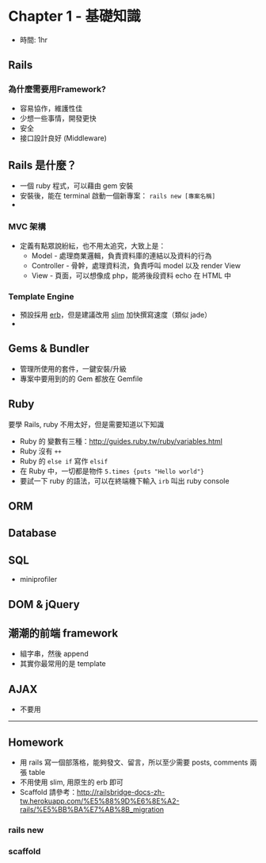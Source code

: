 # Chapter 1 - 基礎知識
* 時間: 1hr

## Rails
### 為什麼需要用Framework?
* 容易協作，維護性佳
* 少想一些事情，開發更快
* 安全
* 接口設計良好 (Middleware)

## Rails 是什麼？
* 一個 ruby 程式，可以藉由 gem 安裝
* 安裝後，能在 terminal 啟動一個新專案： `rails new [專案名稱]`
* 

### MVC 架構
* 定義有點眾說紛紜，也不用太追究，大致上是：
  * Model - 處理商業邏輯，負責資料庫的連結以及資料的行為
  * Controller - 骨幹，處理資料流，負責呼叫 model 以及 render View
  * View - 頁面，可以想像成 php，能將後段資料 echo 在 HTML 中
  
### Template Engine
* 預設採用 [erb](https://ihower.tw/rails4/actionview.html)，但是建議改用 [slim](http://slim-lang.com/) 加快撰寫速度（類似 jade）
* 

## Gems & Bundler
* 管理所使用的套件，一鍵安裝/升級
* 專案中要用到的的 Gem 都放在 Gemfile

## Ruby
要學 Rails, ruby 不用太好，但是需要知道以下知識
* Ruby 的 變數有三種：http://guides.ruby.tw/ruby/variables.html
* Ruby 沒有 `++`
* Ruby 的 `else if` 寫作 `elsif`
* 在 Ruby 中，一切都是物件 `5.times {puts "Hello world"}`
* 要試一下 ruby 的語法，可以在終端機下輸入 `irb` 叫出 ruby console

## ORM

## Database

## SQL
- miniprofiler

## DOM & jQuery


## 潮潮的前端 framework
- 組字串，然後 append
- 其實你最常用的是 template 

## AJAX
- 不要用

----

## Homework
* 用 rails 寫一個部落格，能夠發文、留言，所以至少需要 posts, comments 兩張 table
* 不用使用 slim, 用原生的 erb 即可
* Scaffold 請參考：http://railsbridge-docs-zh-tw.herokuapp.com/%E5%88%9D%E6%8E%A2-rails/%E5%BB%BA%E7%AB%8B_migration

### rails new 

### scaffold

### 
